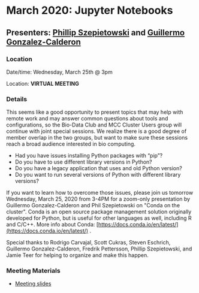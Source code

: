 # March 2020: Jupyter Notebooks

## Presenters: [Phillip Szepietowski](mailto:Phillip.Szepietowski@moffitt.org) and [Guillermo Gonzalez-Calderon](mailto:Guillermo.Gonzalez-Calderon@moffitt.org)

### Location
Date/time: Wednesday, March 25th @ 3pm

Location: **VIRTUAL MEETING** 

### Details

This seems like a good opportunity to present topics that may help with remote work and may answer common questions about tools and configurations, so the Bio-Data Club and MCC Cluster Users group will continue with joint special sessions. We realize there is a good degree of member overlap in the two groups, but want to make sure these sessions reach a broad audience interested in bio computing.
 
* Had you have issues installing Python packages with “pip”?   
* Do you have to use different library versions in Python?  
* Do you have a legacy application that uses and old Python version?   
* Do you want to run several versions of Python with different library versions?   
 
If you want to learn how to overcome those issues, please join us tomorrow Wednesday, March 25, 2020 from 3-4PM for a zoom-only presentation by Guillermo Gonzalez-Calderon and Phil Szepietowski on "Conda on the cluster". Conda is an open source package management solution originally developed for Python, but is useful for other languages as well, including R and C/C++. More info about Conda: [https://docs.conda.io/en/latest/](https://docs.conda.io/en/latest/) .
 
Special thanks to Rodrigo Carvajal, Scott Cukras, Steven Eschrich, Guillermo Gonzalez-Calderon, Fredrik Pettersson, Phillip Szepietowski, and Jamie Teer for helping to organize and make this happen.

### Meeting Materials
* [Meeting slides](https://github.com/pstew/biodataclub/raw/master/meetings/march_2020_special_02/conda_intro_2020_03_25.pptx)
